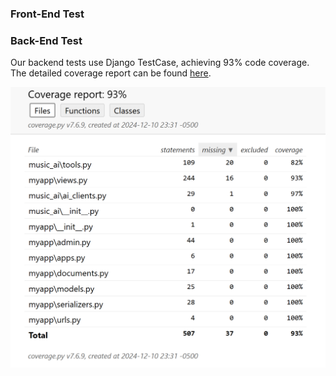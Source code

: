 ### Front-End Test

### Back-End Test
Our backend tests use Django TestCase, achieving 93% code coverage. The detailed coverage report can be found [here](coverage_report/index.html).

![](./images/coverage.png)